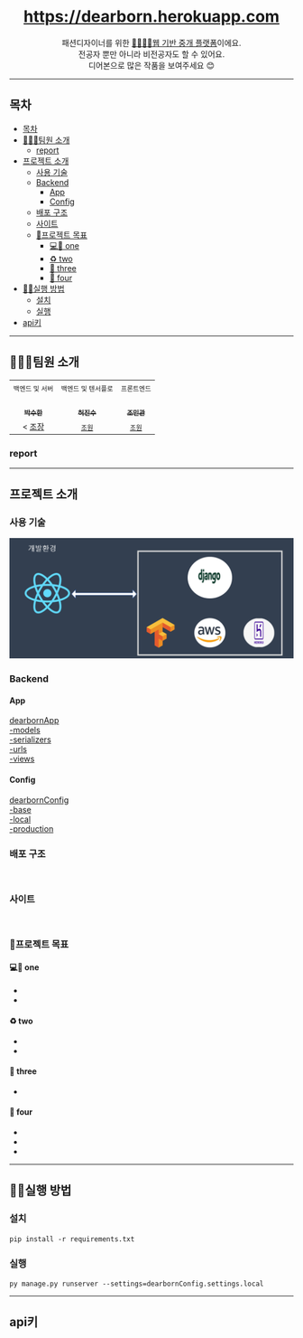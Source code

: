 <p align='middle'>


<h1 align='middle'><a href='https://dearborn.herokuapp.com'>https://dearborn.herokuapp.com</a></h1>
<p align='middle'>
패션디자이너를 위한 <u>🙆‍♂️🙅‍♀️웹 기반 중개 플랫폼</u>이에요.<br>
 전공자 뿐만 아니라 비전공자도 할 수 있어요.<br>
디어본으로 많은 작품을 보여주세요 😊
</p>

---

## 목차

- [목차](#목차)
- [👨‍👨‍👧팀원 소개](#팀원-소개)
  - [report](#report)
- [프로젝트 소개](#프로젝트-소개)
  - [사용 기술](#사용-기술)
  - [Backend](#backend)
    - [App](#app)
    - [Config](#config)
  - [배포 구조](#배포-구조)
  - [사이트](#사이트)
  - [📌프로젝트 목표](#프로젝트-목표)
    - [💻🤳 one](#-one)
    - [♻ two](#-two)
    - [💪 three](#-three)
    - [🌈 four](#-four)
- [👨‍💻실행 방법](#실행-방법)
  - [설치](#설치)
  - [실행](#실행)
- [api키](#api키)

---

## 👨‍👨‍👧팀원 소개

<table>
  <tr>
  <td align="center">
  <sub>
    백엔드 및 서버
  </sub>
  </td>
  <td align="center">
  <sub>
    백엔드 및 텐서플로
  </sub>
  </td>
  <td align="center">
  <sub>
    프론트엔드
  </sub>
  </td>
  </tr>
  <tr>
    <td align="center"><a href="https://github.com/VIXXPARK"><br /><sub><b>박수한</b></sub></a><br /></td>
    <td align="center"><a href="https://github.com/HJinS"><br /><sub><b>허진수</b></sub></a><br /></td>
    <td align="center"><a href="https://github.com/Pazbear"><br /><sub><b>조민관</b></sub></a><br /></td>
  </tr>
    <tr>
  <td align="center">
    <
    <a href="">조장</a></sub>
  </td>
  <td align="center">
    <sub>
    <a href="">조원</a>
    </sub>
  </td>
  <td align="center">
    <sub>
    <a href="">조원</a></sub>
  </td>
  </tr>
</table>

### report


---

## 프로젝트 소개

### 사용 기술

> 

<p align='middle'><a href='' align='middle'><img src='./img/dev.png' /></a></p>

### Backend

#### App
<a href="./backend/dearbornApp">dearbornApp</a></br>
<a href="./backend/dearbornApp/models">-models</a></br>
<a href="./backend/dearbornApp/serializers">-serializers</a></br>
<a href="./backend/dearbornApp/urls">-urls</a></br>
<a href="./backend/dearbornApp/views">-views</a></br>

#### Config
<a href="./backend/dearbornConfig">dearbornConfig</a></br>
<a href="./backend/dearbornConfig/settings">-base</a></br>
<a href="./backend/dearbornConfig/settings">-local</a></br>
<a href="./backend/dearbornConfig/settings">-production</a></br>



### 배포 구조

<p align='middle'><a href=''><img src='' /></a></p>

### 사이트 

>   
> 

<p align='middle'><a href=''><img src='' /></a></p>

### 📌프로젝트 목표

#### 💻🤳 one

- 
- 

#### ♻ two

- 
- 

#### 💪 three

- 

#### 🌈 four

- 
- 
- 

---

## 👨‍💻실행 방법

>   
> 

### 설치

```shell
pip install -r requirements.txt
```

### 실행

```shell
py manage.py runserver --settings=dearbornConfig.settings.local
```

---

## api키

